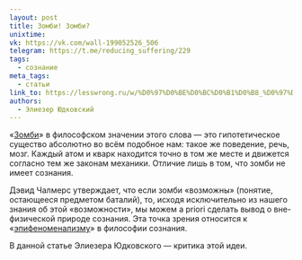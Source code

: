 ```yaml
---
layout: post
title: Зомби! Зомби?
unixtime: 
vk: https://vk.com/wall-199052526_506
telegram: https://t.me/reducing_suffering/229
tags:
  - сознание
meta_tags:
  - статьи
link_to: https://lesswrong.ru/w/%D0%97%D0%BE%D0%BC%D0%B1%D0%B8_%D0%97%D0%BE%D0%BC%D0%B1%D0%B8
authors:
  - Элиезер Юдковский
---
```

«[Зомби](296.html)» в философском значении этого слова — это гипотетическое существо абсолютно во всём подобное нам: такое же поведение, речь, мозг. Каждый атом и кварк находится точно в том же месте и движется согласно тем же законам механики. Отличие лишь в том, что зомби не имеет сознания.  

Дэвид Чалмерс утверждает, что если зомби «возможны» (понятие, остающееся предметом баталий), то, исходя исключительно из нашего знания об этой «возможности», мы можем a priori сделать вывод о вне-физической природе сознания. Эта точка зрения относится к «[эпифеноменализму](505.html)» в философии сознания.

В данной статье Элиезера Юдковского — критика этой идеи.